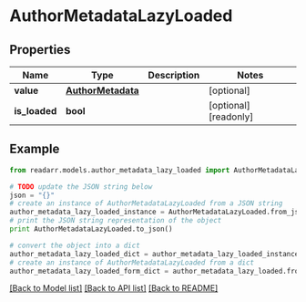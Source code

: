 # AuthorMetadataLazyLoaded


## Properties

Name | Type | Description | Notes
------------ | ------------- | ------------- | -------------
**value** | [**AuthorMetadata**](AuthorMetadata.md) |  | [optional] 
**is_loaded** | **bool** |  | [optional] [readonly] 

## Example

```python
from readarr.models.author_metadata_lazy_loaded import AuthorMetadataLazyLoaded

# TODO update the JSON string below
json = "{}"
# create an instance of AuthorMetadataLazyLoaded from a JSON string
author_metadata_lazy_loaded_instance = AuthorMetadataLazyLoaded.from_json(json)
# print the JSON string representation of the object
print AuthorMetadataLazyLoaded.to_json()

# convert the object into a dict
author_metadata_lazy_loaded_dict = author_metadata_lazy_loaded_instance.to_dict()
# create an instance of AuthorMetadataLazyLoaded from a dict
author_metadata_lazy_loaded_form_dict = author_metadata_lazy_loaded.from_dict(author_metadata_lazy_loaded_dict)
```
[[Back to Model list]](../README.md#documentation-for-models) [[Back to API list]](../README.md#documentation-for-api-endpoints) [[Back to README]](../README.md)


